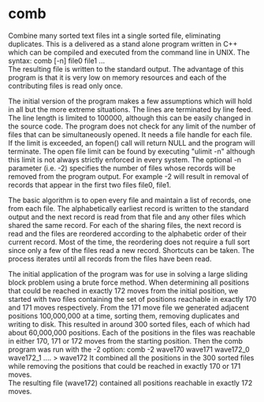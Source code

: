 # comb
Combine many sorted text files int a single sorted file, eliminating duplicates.
This is a delivered as a stand alone program written in C++ which can be compiled and executed from the command line in UNIX.
The syntax: comb [-n] file0 file1 ...  
The resulting file is written to the standard output.
The advantage of this program is that it is very low on memory resources and each of the contributing files is read only once.

The initial version of the program makes a few assumptions which will hold in all but the more extreme situations.
The lines are terminated by line feed.
The line length is limited to 100000, although this can be easily changed in the source code.
The program does not check for any limit of the number of files that can be simultaneously opened. It needs a file handle for each file.
If the limit is exceeded, an fopen() call will return NULL and the program will terminate.
The open file limit can be found by executing "ulimit -n" although this limit is not always strictly enforced in every system.
The optional -n parameter (i.e. -2) specifies the number of files whose records will be removed from the program output.
For example -2 will result in removal of records that appear in the first two files file0, file1. 

The basic algorithm is to open every file and maintain a list of records, one from each file.
The alphabetically earliest record is written to the standard output and the next record is read from that file and any other files which shared the same record.
For each of the sharing files, the next record is read and the files are reordered according to the alphabetic order of their current record.
Most of the time, the reordering does not require a full sort since only a few of the files read a new record. Shortcuts can be taken.
The process iterates until all records from the files have been read.

The initial application of the program was for use in solving a large sliding block problem using a brute force method.
When determining all positions that could be reached in exactly 172 moves from the initial position, we started with two files containing the set of positions reachable in exactly 170 and 171 moves respectively. From the 171 move file we generated adjacent positions 100,000,000 at a time, sorting them, removing duplicates and writing to disk. This resulted in around 300 sorted files, each of which had about 60,000,000 positions. Each of the positions in the files was reachable in either 170, 171 or 172 moves from the starting position.
Then the comb program was run with the -2 option: comb -2 wave170 wave171 wave172_0 wave172_1 .... > wave172
It combined all the positions in the 300 sorted files while removing the positions that could be reached in exactly 170 or 171 moves.    
The resulting file (wave172) contained all positions reachable in exactly 172 moves. 
